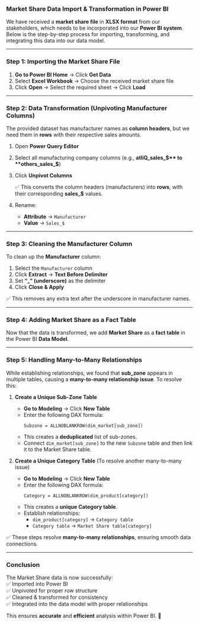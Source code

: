 ### Market Share Data Import & Transformation in Power BI  

We have received a **market share file** in **XLSX format** from our stakeholders, which needs to be incorporated into our **Power BI system**. Below is the step-by-step process for importing, transforming, and integrating this data into our data model.  

---

### **Step 1: Importing the Market Share File**  
1. **Go to Power BI Home** → Click **Get Data**  
2. Select **Excel Workbook** → Choose the received market share file  
3. Click **Open** → Select the required sheet → Click **Load**  

---

### **Step 2: Data Transformation (Unpivoting Manufacturer Columns)**  
The provided dataset has manufacturer names as **column headers**, but we need them in **rows** with their respective sales amounts.  

1. Open **Power Query Editor**  
2. Select all manufacturing company columns (e.g., **atliQ_sales_$** to **others_sales_$**)  
3. Click **Unpivot Columns**  

   ✅ This converts the column headers (manufacturers) into **rows**, with their corresponding **sales_$** values.  

4. Rename:  
   - **Attribute** → `Manufacturer`  
   - **Value** → `Sales_$`  

---

### **Step 3: Cleaning the Manufacturer Column**  
To clean up the **Manufacturer** column:  
1. Select the `Manufacturer` column  
2. Click **Extract** → **Text Before Delimiter**  
3. Set **“_” (underscore)** as the delimiter  
4. Click **Close & Apply**  

✅ This removes any extra text after the underscore in manufacturer names.  

---

### **Step 4: Adding Market Share as a Fact Table**  
Now that the data is transformed, we add **Market Share** as a **fact table** in the Power BI **Data Model**.  

---

### **Step 5: Handling Many-to-Many Relationships**  
While establishing relationships, we found that **sub_zone** appears in multiple tables, causing a **many-to-many relationship issue**. To resolve this:  

1. **Create a Unique Sub-Zone Table**  
   - **Go to Modeling** → Click **New Table**  
   - Enter the following DAX formula:  
     ```DAX
     Subzone = ALLNOBLANKROW(dim_market[sub_zone])
     ```  
   - This creates a **deduplicated** list of sub-zones.  
   - Connect `dim_market[sub_zone]` to the new `Subzone` table and then link it to the Market Share table.  

2. **Create a Unique Category Table** (To resolve another many-to-many issue)  
   - **Go to Modeling** → Click **New Table**  
   - Enter the following DAX formula:  
     ```DAX
     Category = ALLNOBLANKROW(dim_product[category])
     ```  
   - This creates a **unique Category table**.  
   - Establish relationships:  
     - `dim_product[category]` → `Category table`  
     - `Category table` → `Market Share table[category]`  

✅ These steps resolve **many-to-many relationships**, ensuring smooth data connections.  

---

### **Conclusion**  
The Market Share data is now successfully:  
✅ Imported into Power BI  
✅ Unpivoted for proper row structure  
✅ Cleaned & transformed for consistency  
✅ Integrated into the data model with proper relationships  

This ensures **accurate** and **efficient** analysis within Power BI. 🚀
